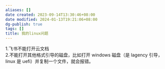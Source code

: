 ```yaml
---
aliases: []
date created: 2023-09-14T13:30:46+08:00
date modified: 2024-01-13T19:21:06+08:00
dg-publish: true
tags: []
title: 我的linux问题
---
```


1.飞书不能打开云文档  
2.不能打开其他格式引导的磁盘，比如打开 windows 磁盘（是 lagency 引导，linux 是 uefi）并复制一个文件，就会报错。